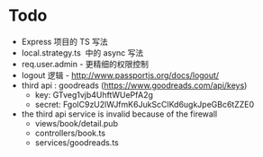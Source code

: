 # Todo
- Express 项目的 TS 写法
- local.strategy.ts  中的 async 写法
- req.user.admin - 更精细的权限控制 
- logout 逻辑 - http://www.passportjs.org/docs/logout/
- third api : goodreads (https://www.goodreads.com/api/keys)
    - key: GTveg1vjb4UhftWUePfA2g
    - secret: FgolC9zU2lWJfmK6JukScClKd6ugkJpeGBc6tZZE0
- the third api service is invalid because of the firewall
    - views/book/detail.pub
    - controllers/book.ts
    - services/goodreads.ts